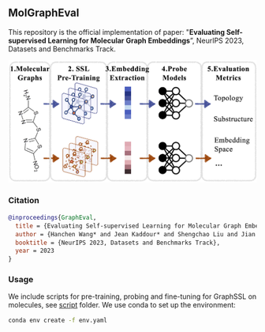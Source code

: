 ## MolGraphEval

This repository is the official implementation of paper: "**Evaluating Self-supervised Learning for Molecular Graph Embeddings**”, NeurIPS 2023, Datasets and Benchmarks Track.

![Diagram](figures/Diagram.png)

### Citation
```bibtex
@inproceedings{GraphEval,
  title = {Evaluating Self-supervised Learning for Molecular Graph Embeddings},
  author = {Hanchen Wang* and Jean Kaddour* and Shengchao Liu and Jian Tang and Joan Lasenby and Qi Liu},
  booktitle = {NeurIPS 2023, Datasets and Benchmarks Track},
  year = 2023
}
```

### Usage
We include scripts for pre-training, probing and fine-tuning for GraphSSL on molecules, see <a href="script/">script</a> folder. We use conda to set up the environment:
```bash
conda env create -f env.yaml
```